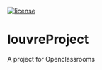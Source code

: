 [![license](https://img.shields.io/github/license/mashape/apistatus.svg)](https://github.com/Sylvestrecao/louvreProject/blob/master/LICENSE.md)
# louvreProject
A project for Openclassrooms
